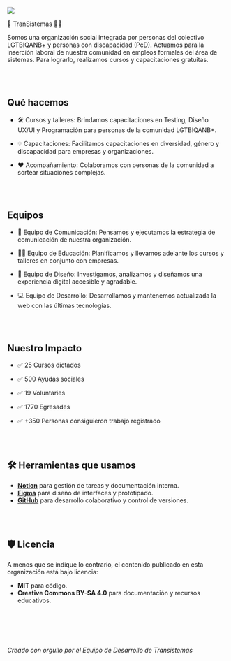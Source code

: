<a href="http://www.transistemas.org"><img src="https://camo.githubusercontent.com/17be38e43487f075e779546531c47dff3d33175f99ce8acca70d4059d2160fbb/68747470733a2f2f7777772e7472616e73697374656d61732e6f72672f6173736574732f696d675f7472616e73697374656d61732d7671386965616a492e737667"></img></a>

💜 TranSistemas 🏳️‍🌈

Somos una organización social integrada por personas del colectivo LGTBIQANB+ y personas con discapacidad (PcD).
Actuamos para la inserción laboral de nuestra comunidad en empleos formales del área de sistemas. Para lograrlo, realizamos cursos y capacitaciones gratuitas.

<br></br>
## Qué hacemos

- 🛠️ Cursos y talleres: Brindamos capacitaciones en Testing, Diseño UX/UI y Programación para personas de la comunidad LGTBIQANB+.

- 💡 Capacitaciones: Facilitamos capacitaciones en diversidad, género y discapacidad para empresas y organizaciones.

- ❤️ Acompañamiento: Colaboramos con personas de la comunidad a sortear situaciones complejas.

<br></br>
## Equipos

- 📢 Equipo de Comunicación: Pensamos y ejecutamos la estrategia de comunicación de nuestra organización.

- 👩‍🏫 Equipo de Educación: Planificamos y llevamos adelante los cursos y talleres en conjunto con empresas.

- 🎨 Equipo de Diseño: Investigamos, analizamos y diseñamos una experiencia digital accesible y agradable.

- 💻 Equipo de Desarrollo: Desarrollamos y mantenemos actualizada la web con las últimas tecnologías.

<br></br>
## Nuestro Impacto

- ✅ 25 Cursos dictados

- ✅ 500 Ayudas sociales

- ✅ 19 Voluntaries

- ✅ 1770 Egresades

- ✅ +350 Personas consiguieron trabajo registrado

<br></br>
## 🛠 Herramientas que usamos

- <a href="https://nady4.notion.site/22746434d33580bb9d3de34369309325?v=22746434d335809baa50000c3aada987">**Notion**</a> para gestión de tareas y documentación interna.  
- <a href="https://www.figma.com/files/team/1230296749953661610">**Figma**</a> para diseño de interfaces y prototipado.  
- <a href="https://github.com/Transistemas-ac">**GitHub**</a> para desarrollo colaborativo y control de versiones.

<br></br>
## 🛡️ Licencia

A menos que se indique lo contrario, el contenido publicado en esta organización está bajo licencia:

- **MIT** para código.
- **Creative Commons BY-SA 4.0** para documentación y recursos educativos.

<br></br>
---

_Creado con orgullo por el Equipo de Desarrollo de Transistemas_
